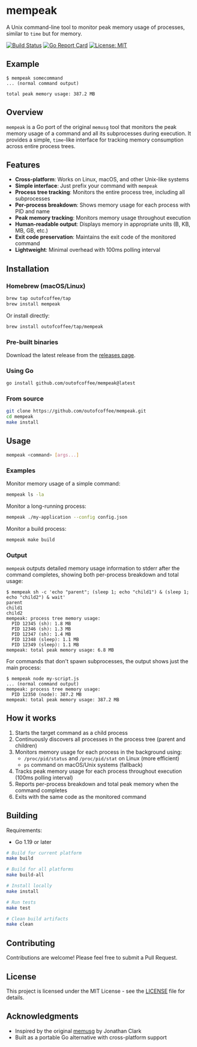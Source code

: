 # mempeak

A Unix command-line tool to monitor peak memory usage of processes, similar to `time` but for memory.

[![Build Status](https://github.com/outofcoffee/mempeak/workflows/ci/badge.svg)](https://github.com/outofcoffee/mempeak/actions)
[![Go Report Card](https://goreportcard.com/badge/github.com/outofcoffee/mempeak)](https://goreportcard.com/report/github.com/outofcoffee/mempeak)
[![License: MIT](https://img.shields.io/badge/License-MIT-yellow.svg)](https://opensource.org/licenses/MIT)

## Example

```
$ mempeak somecommand
... (normal command output)

total peak memory usage: 387.2 MB
```

## Overview

`mempeak` is a Go port of the original `memusg` tool that monitors the peak memory usage of a command and all its subprocesses during execution. It provides a simple, `time`-like interface for tracking memory consumption across entire process trees.

## Features

- **Cross-platform**: Works on Linux, macOS, and other Unix-like systems
- **Simple interface**: Just prefix your command with `mempeak`
- **Process tree tracking**: Monitors the entire process tree, including all subprocesses
- **Per-process breakdown**: Shows memory usage for each process with PID and name
- **Peak memory tracking**: Monitors memory usage throughout execution
- **Human-readable output**: Displays memory in appropriate units (B, KB, MB, GB, etc.)
- **Exit code preservation**: Maintains the exit code of the monitored command
- **Lightweight**: Minimal overhead with 100ms polling interval

## Installation

### Homebrew (macOS/Linux)

```bash
brew tap outofcoffee/tap
brew install mempeak
```

Or install directly:
```bash
brew install outofcoffee/tap/mempeak
```

### Pre-built binaries

Download the latest release from the [releases page](https://github.com/outofcoffee/mempeak/releases).

### Using Go

```bash
go install github.com/outofcoffee/mempeak@latest
```

### From source

```bash
git clone https://github.com/outofcoffee/mempeak.git
cd mempeak
make install
```

## Usage

```bash
mempeak <command> [args...]
```

### Examples

Monitor memory usage of a simple command:
```bash
mempeak ls -la
```

Monitor a long-running process:
```bash
mempeak ./my-application --config config.json
```

Monitor a build process:
```bash
mempeak make build
```

### Output

`mempeak` outputs detailed memory usage information to stderr after the command completes, showing both per-process breakdown and total usage:

```
$ mempeak sh -c 'echo "parent"; (sleep 1; echo "child1") & (sleep 1; echo "child2") & wait'
parent
child1
child2
mempeak: process tree memory usage:
  PID 12345 (sh): 1.8 MB
  PID 12346 (sh): 1.3 MB
  PID 12347 (sh): 1.4 MB
  PID 12348 (sleep): 1.1 MB
  PID 12349 (sleep): 1.1 MB
mempeak: total peak memory usage: 6.8 MB
```

For commands that don't spawn subprocesses, the output shows just the main process:

```
$ mempeak node my-script.js
... (normal command output)
mempeak: process tree memory usage:
  PID 12350 (node): 387.2 MB
mempeak: total peak memory usage: 387.2 MB
```

## How it works

1. Starts the target command as a child process
2. Continuously discovers all processes in the process tree (parent and children)
3. Monitors memory usage for each process in the background using:
   - `/proc/pid/status` and `/proc/pid/stat` on Linux (more efficient)
   - `ps` command on macOS/Unix systems (fallback)
4. Tracks peak memory usage for each process throughout execution (100ms polling interval)
5. Reports per-process breakdown and total peak memory when the command completes
6. Exits with the same code as the monitored command

## Building

Requirements:
- Go 1.19 or later

```bash
# Build for current platform
make build

# Build for all platforms
make build-all

# Install locally
make install

# Run tests
make test

# Clean build artifacts
make clean
```

## Contributing

Contributions are welcome! Please feel free to submit a Pull Request.

## License

This project is licensed under the MIT License - see the [LICENSE](LICENSE) file for details.

## Acknowledgments

- Inspired by the original [memusg](https://github.com/jhclark/memusg) by Jonathan Clark
- Built as a portable Go alternative with cross-platform support
